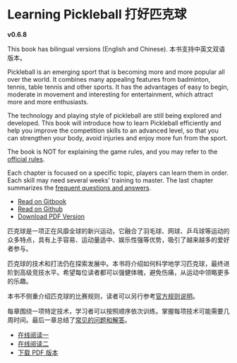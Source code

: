 # Learning Pickleball 打好匹克球

**v0.6.8**

This book has bilingual versions (English and Chinese). 本书支持中英文双语版本。

Pickleball is an emerging sport that is becoming more and more popular all over the world. It combines many appealing features from badminton, tennis, table tennis and other sports. It has the advantages of easy to begin, moderate in movement and interesting for entertainment, which attract more and more enthusiasts.

The technology and playing style of pickleball are still being explored and developed. This book will introduce how to learn Pickleball efficiently and help you improve the competition skills to an advanced level, so that you can strengthen your body, avoid injuries and enjoy more fun from the sport.

The book is NOT for explaining the game rules, and you may refer to the [official rules](https://usapickleball.org/what-is-pickleball/how-to-play/basics/rules-summary/).

Each chapter is focused on a specific topic, players can learn them in order. Each skill may need several weeks' training to master. The last chapter summarizes the [frequent questions and answers](17_faq_en.md).

* [Read on Gitbook](https://yeasy.gitbook.io/pickleball_guide/01_basic_en)
* [Read on Github](https://github.com/yeasy/pickleball_guide/blob/main/SUMMARY.md)
* [Download PDF Version](https://github.com/yeasy/pickleball_guide/releases/download/v0.6.0/pickleball_guide-en-v0.6.0.pdf)

匹克球是一项正在风靡全球的新兴运动，它融合了羽毛球、网球、乒乓球等运动的众多特点，具有上手容易、运动量适中、娱乐性强等优势，吸引了越来越多的爱好者参与。

匹克球的技术和打法仍在探索发展中。本书将介绍如何科学地学习匹克球，最终进阶到高级竞技水平。希望每位读者都可以强健体魄，避免伤痛，从运动中领略更多的乐趣。

本书不侧重介绍匹克球的比赛规则，读者可以另行参考[官方规则说明](https://usapickleball.org/what-is-pickleball/how-to-play/basics/rules-summary/)。

每章围绕一项特定技术，学习者可以按照顺序依次训练。掌握每项技术可能需要几周时间。最后一章总结了[常见的问题和解答](17_faq_cn.md)。

* [在线阅读一](https://yeasy.gitbook.io/pickleball_guide/01_basic_cn)
* [在线阅读二](https://github.com/yeasy/pickleball_guide/blob/main/SUMMARY.md)
* [下载 PDF 版本](https://github.com/yeasy/pickleball_guide/releases/download/v0.6.0/pickleball_guide-cn-v0.6.0.pdf)
